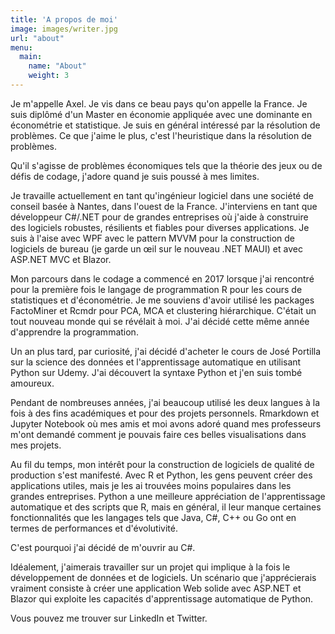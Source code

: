 ```yaml
---
title: 'A propos de moi'
image: images/writer.jpg
url: "about"
menu:
  main:
    name: "About"
    weight: 3
---
```


Je m'appelle Axel. Je vis dans ce beau pays qu'on appelle la France.
Je suis diplômé d'un Master en économie appliquée avec une dominante en économétrie et statistique.
Je suis en général intéressé par la résolution de problèmes. Ce que j'aime le plus, c'est l'heuristique dans la résolution de problèmes.

Qu'il s'agisse de problèmes économiques tels que la théorie des jeux ou de défis de codage, j'adore quand je suis poussé à mes limites.

Je travaille actuellement en tant qu'ingénieur logiciel dans une société de conseil basée à Nantes, dans l'ouest de la France.
J'interviens en tant que développeur C#/.NET pour de grandes entreprises où j'aide à construire des logiciels robustes, résilients et fiables pour diverses applications.
Je suis à l'aise avec WPF avec le pattern MVVM pour la construction de logiciels de bureau (je garde un œil sur le nouveau .NET MAUI) et avec ASP.NET MVC et Blazor.

Mon parcours dans le codage a commencé en 2017 lorsque j'ai rencontré pour la première fois le langage de programmation R pour les cours de statistiques et d'économétrie. Je me souviens d'avoir utilisé les packages FactoMiner et Rcmdr
pour PCA, MCA et clustering hiérarchique. C'était un tout nouveau monde qui se révélait à moi. J'ai décidé cette même année d'apprendre la programmation.

Un an plus tard, par curiosité, j'ai décidé d'acheter le cours de José Portilla sur la science des données et l'apprentissage automatique en utilisant Python sur Udemy. J'ai découvert la syntaxe Python et j'en suis tombé amoureux.

Pendant de nombreuses années, j'ai beaucoup utilisé les deux langues à la fois à des fins académiques et pour des projets personnels. Rmarkdown et Jupyter Notebook où mes amis et moi avons adoré quand mes professeurs m'ont demandé comment je pouvais faire ces belles visualisations dans mes projets.

Au fil du temps, mon intérêt pour la construction de logiciels de qualité de production s'est manifesté. Avec R et Python, les gens peuvent créer des applications utiles, mais je les ai trouvées moins populaires dans les grandes entreprises. Python a une meilleure appréciation de l'apprentissage automatique et des scripts que R, mais en général, il leur manque certaines fonctionnalités que les langages tels que Java, C#, C++ ou Go ont en termes de performances et d'évolutivité.

C'est pourquoi j'ai décidé de m'ouvrir au C#.

Idéalement, j'aimerais travailler sur un projet qui implique à la fois le développement de données et de logiciels. Un scénario que j'apprécierais vraiment consiste à créer une application Web solide avec ASP.NET et Blazor qui exploite les capacités d'apprentissage automatique de Python.

Vous pouvez me trouver sur LinkedIn et Twitter.
